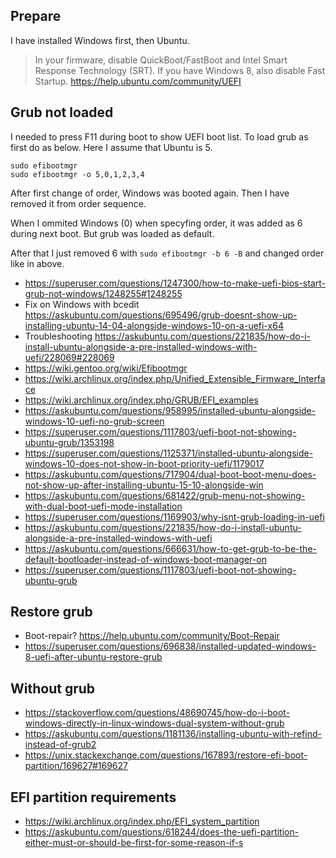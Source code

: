 ## Prepare

I have installed Windows first, then Ubuntu.

>In your firmware, disable QuickBoot/FastBoot and Intel Smart Response Technology (SRT). If you have Windows 8, also disable Fast Startup. https://help.ubuntu.com/community/UEFI


## Grub not loaded

I needed to press F11 during boot to show UEFI boot list. To load grub as first do as below. Here I assume that Ubuntu is 5.

```
sudo efibootmgr
sudo efibootmgr -o 5,0,1,2,3,4
```

After first change of order, Windows was booted again. Then I have removed it from order sequence.

When I ommited Windows (0) when specyfing order, it was added as 6 during next boot. But grub was loaded as default.

After that I just removed 6 with `sudo efibootmgr -b 6 -B` and changed order like in above.

- https://superuser.com/questions/1247300/how-to-make-uefi-bios-start-grub-not-windows/1248255#1248255
- Fix on Windows with bcedit https://askubuntu.com/questions/695496/grub-doesnt-show-up-installing-ubuntu-14-04-alongside-windows-10-on-a-uefi-x64
- Troubleshooting https://askubuntu.com/questions/221835/how-do-i-install-ubuntu-alongside-a-pre-installed-windows-with-uefi/228069#228069
- https://wiki.gentoo.org/wiki/Efibootmgr
- https://wiki.archlinux.org/index.php/Unified_Extensible_Firmware_Interface
- https://wiki.archlinux.org/index.php/GRUB/EFI_examples
- https://askubuntu.com/questions/958995/installed-ubuntu-alongside-windows-10-uefi-no-grub-screen
- https://superuser.com/questions/1117803/uefi-boot-not-showing-ubuntu-grub/1353198
- https://superuser.com/questions/1125371/installed-ubuntu-alongside-windows-10-does-not-show-in-boot-priority-uefi/1179017
- https://askubuntu.com/questions/717904/dual-boot-boot-menu-does-not-show-up-after-installing-ubuntu-15-10-alongside-win
- https://askubuntu.com/questions/681422/grub-menu-not-showing-with-dual-boot-uefi-mode-installation
- https://superuser.com/questions/1169903/why-isnt-grub-loading-in-uefi
- https://askubuntu.com/questions/221835/how-do-i-install-ubuntu-alongside-a-pre-installed-windows-with-uefi
- https://askubuntu.com/questions/666631/how-to-get-grub-to-be-the-default-bootloader-instead-of-windows-boot-manager-on
- https://superuser.com/questions/1117803/uefi-boot-not-showing-ubuntu-grub

## Restore grub

- Boot-repair? https://help.ubuntu.com/community/Boot-Repair
- https://superuser.com/questions/696838/installed-updated-windows-8-uefi-after-ubuntu-restore-grub

## Without grub

- https://stackoverflow.com/questions/48690745/how-do-i-boot-windows-directly-in-linux-windows-dual-system-without-grub
- https://askubuntu.com/questions/1181136/installing-ubuntu-with-refind-instead-of-grub2
- https://unix.stackexchange.com/questions/167893/restore-efi-boot-partition/169627#169627

## EFI partition requirements

- https://wiki.archlinux.org/index.php/EFI_system_partition
- https://askubuntu.com/questions/618244/does-the-uefi-partition-either-must-or-should-be-first-for-some-reason-if-s
